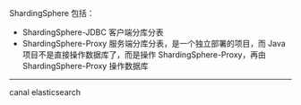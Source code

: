 ShardingSphere 包括：
- ShardingSphere-JDBC 客户端分库分表
- ShardingSphere-Proxy 服务端分库分表，是一个独立部署的项目，而 Java 项目不是直接操作数据库了，而是操作 ShardingSphere-Proxy，再由 ShardingSphere-Proxy 操作数据库

---

canal
elasticsearch
